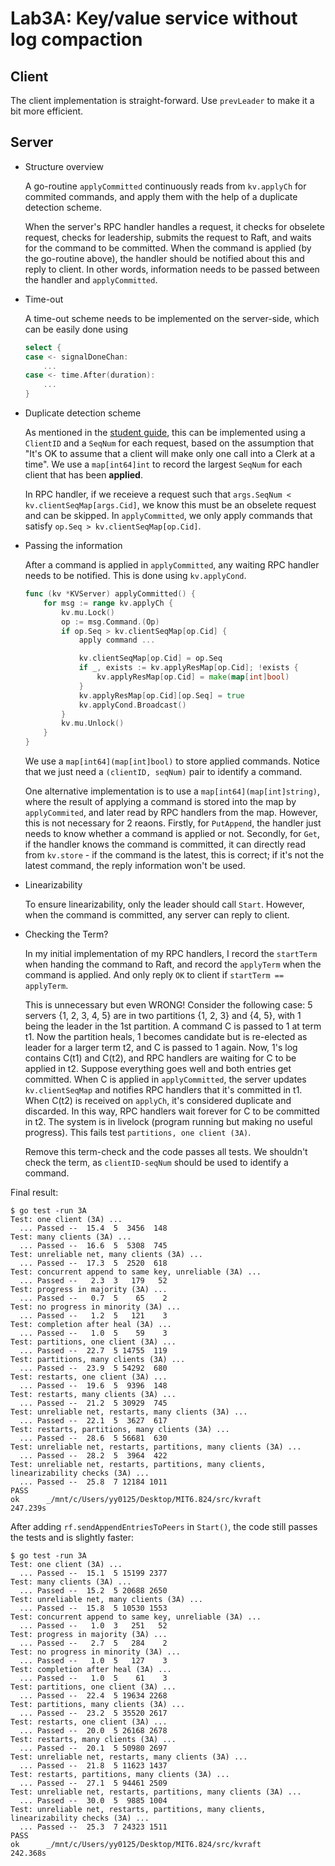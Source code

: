 # Lab3A: Key/value service without log compaction

## Client
The client implementation is straight-forward. Use `prevLeader` to make it a bit more efficient.

## Server
- Structure overview

    A go-routine `applyCommitted` continuously reads from `kv.applyCh` for commited commands, and apply them with the help of a duplicate detection scheme.

    When the server's RPC handler handles a request, it checks for obselete request, checks for leadership, submits the request to Raft, and waits for the command to be committed. When the command is applied (by the go-routine above), the handler should be notified about this and reply to client. In other words, information needs to be passed between the handler and `applyCommitted`. 

- Time-out 

    A time-out scheme needs to be implemented on the server-side, which can be easily done using 
    ```go
    select {
    case <- signalDoneChan:
        ...
    case <- time.After(duration):
        ...
    }
    ```

- Duplicate detection scheme

    As mentioned in the [student guide](https://thesquareplanet.com/blog/students-guide-to-raft/#duplicate-detection), this can be implemented using a `ClientID` and a `SeqNum` for each request, based on the assumption that "It's OK to assume that a client will make only one call into a Clerk at a time". We use a `map[int64]int` to record the largest `SeqNum` for each client that has been **applied**.

    In RPC handler, if we receieve a request such that `args.SeqNum < kv.clientSeqMap[args.Cid]`, we know this must be an obselete request and can be skipped. In `applyCommitted`, we only apply commands that satisfy `op.Seq > kv.clientSeqMap[op.Cid]`.

- Passing the information

    After a command is applied in `applyCommitted`, any waiting RPC handler needs to be notified. This is done using `kv.applyCond`. 
    ```go
    func (kv *KVServer) applyCommitted() {
        for msg := range kv.applyCh {
            kv.mu.Lock()
            op := msg.Command.(Op)
            if op.Seq > kv.clientSeqMap[op.Cid] {
                apply command ...

                kv.clientSeqMap[op.Cid] = op.Seq
                if _, exists := kv.applyResMap[op.Cid]; !exists {
                    kv.applyResMap[op.Cid] = make(map[int]bool)
                }
                kv.applyResMap[op.Cid][op.Seq] = true
                kv.applyCond.Broadcast()
            }
            kv.mu.Unlock()
        }
    }
    ```

    We use a `map[int64](map[int]bool)` to store applied commands. Notice that we just need a `(clientID, seqNum)` pair to identify a command. 
    
    One alternative implementation is to use a `map[int64](map[int]string)`, where the result of applying a command is stored into the map by `applyCommited`, and later read by RPC handlers from the map. However, this is not necessary for 2 reaons. Firstly, for `PutAppend`, the handler just needs to know whether a command is applied or not. Secondly, for `Get`, if the handler knows the command is committed, it can directly read from `kv.store` - if the command is the latest, this is correct; if it's not the latest command, the reply information won't be used. 

- Linearizability

    To ensure linearizability, only the leader should call `Start`. However, when the command is committed, any server can reply to client.

- Checking the Term?

    In my initial implementation of my RPC handlers, I record the `startTerm` when handing the command to Raft, and record the `applyTerm` when the command is applied. And only reply `OK` to client if `startTerm == applyTerm`. 

    This is unnecessary but even WRONG! Consider the following case: 5 servers {1, 2, 3, 4, 5} are in two partitions {1, 2, 3} and {4, 5}, with 1 being the leader in the 1st partition. A command C is passed to 1 at term t1. Now the partition heals, 1 becomes candidate but is re-elected as leader for a larger term t2, and C is passed to 1 again. Now, 1's log contains C(t1) and C(t2), and RPC handlers are waiting for C to be applied in t2. Suppose everything goes well and both entries get committed. When C is applied in `applyCommitted`, the server updates `kv.clientSeqMap` and notifies RPC handlers that it's committed in t1. When C(t2) is received on `applyCh`, it's considered duplicate and discarded. In this way, RPC handlers wait forever for C to be committed in t2. The system is in livelock (program running but making no useful progress). This fails test `partitions, one client (3A)`.

    Remove this term-check and the code passes all tests. We shouldn't check the term, as `clientID-seqNum` should be used to identify a command. 


Final result:
```
$ go test -run 3A
Test: one client (3A) ...
  ... Passed --  15.4  5  3456  148
Test: many clients (3A) ...
  ... Passed --  16.6  5  5308  745
Test: unreliable net, many clients (3A) ...
  ... Passed --  17.3  5  2520  618
Test: concurrent append to same key, unreliable (3A) ...
  ... Passed --   2.3  3   179   52
Test: progress in majority (3A) ...
  ... Passed --   0.7  5    65    2
Test: no progress in minority (3A) ...
  ... Passed --   1.2  5   121    3
Test: completion after heal (3A) ...
  ... Passed --   1.0  5    59    3
Test: partitions, one client (3A) ...
  ... Passed --  22.7  5 14755  119
Test: partitions, many clients (3A) ...
  ... Passed --  23.9  5 54292  680
Test: restarts, one client (3A) ...
  ... Passed --  19.6  5  9396  148
Test: restarts, many clients (3A) ...
  ... Passed --  21.2  5 30929  745
Test: unreliable net, restarts, many clients (3A) ...
  ... Passed --  22.1  5  3627  617
Test: restarts, partitions, many clients (3A) ...
  ... Passed --  28.6  5 56681  630
Test: unreliable net, restarts, partitions, many clients (3A) ...
  ... Passed --  28.2  5  3964  422
Test: unreliable net, restarts, partitions, many clients, linearizability checks (3A) ...
  ... Passed --  25.8  7 12184 1011
PASS
ok      _/mnt/c/Users/yy0125/Desktop/MIT6.824/src/kvraft        247.239s
```

After adding `rf.sendAppendEntriesToPeers` in `Start()`, the code still passes the tests and is slightly faster:

```
$ go test -run 3A
Test: one client (3A) ...
  ... Passed --  15.1  5 15199 2377
Test: many clients (3A) ...
  ... Passed --  15.2  5 20688 2650
Test: unreliable net, many clients (3A) ...
  ... Passed --  15.8  5 10530 1553
Test: concurrent append to same key, unreliable (3A) ...
  ... Passed --   1.0  3   251   52
Test: progress in majority (3A) ...
  ... Passed --   2.7  5   284    2
Test: no progress in minority (3A) ...
  ... Passed --   1.0  5   127    3
Test: completion after heal (3A) ...
  ... Passed --   1.0  5    61    3
Test: partitions, one client (3A) ...
  ... Passed --  22.4  5 19634 2268
Test: partitions, many clients (3A) ...
  ... Passed --  23.2  5 35520 2617
Test: restarts, one client (3A) ...
  ... Passed --  20.0  5 26168 2678
Test: restarts, many clients (3A) ...
  ... Passed --  20.1  5 50980 2697
Test: unreliable net, restarts, many clients (3A) ...
  ... Passed --  21.8  5 11623 1437
Test: restarts, partitions, many clients (3A) ...
  ... Passed --  27.1  5 94461 2509
Test: unreliable net, restarts, partitions, many clients (3A) ...
  ... Passed --  30.0  5  9885 1004
Test: unreliable net, restarts, partitions, many clients, linearizability checks (3A) ...
  ... Passed --  25.3  7 24323 1511
PASS
ok      _/mnt/c/Users/yy0125/Desktop/MIT6.824/src/kvraft        242.368s
```

